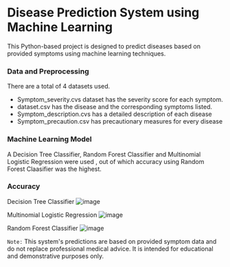 # Disease Prediction System using Machine Learning #
This Python-based project is designed to predict diseases based on provided symptoms using machine learning techniques.



### Data and Preprocessing ###
There are a total of 4 datasets used.
- Symptom_severity.cvs dataset has the severity score for each symptom.
- dataset.csv has the disease and the corresponding symptoms listed.
- Symptom_description.cvs has a detailed description of each disease
- Symptom_precaution.csv has precautionary measures for every disease

### Machine Learning Model ### 
A Decision Tree Classifier, Random Forest Classifier and Multinomial Logistic Regression were used , out of which accuracy using Random Forest Claasifier was the highest.

### Accuracy ###

Decision Tree Classifier
![image](https://github.com/ritzx21/Clinical-Symptoms-Prediction/assets/127785847/58b98055-26bf-4ae6-b0a2-ff8a0e650ec5)

Multinomial Logistic Regression
![image](https://github.com/ritzx21/Clinical-Symptoms-Prediction/assets/127785847/1dbdafd0-d7b3-4db5-a434-5b09a42b2e4c)

Random Forest Classifier
![image](https://github.com/ritzx21/Clinical-Symptoms-Prediction/assets/127785847/966a8a4f-f858-4635-aeb0-85b2594708be)




`Note:`
This system's predictions are based on provided symptom data and do not replace professional medical advice. It is intended for educational and demonstrative purposes only.
